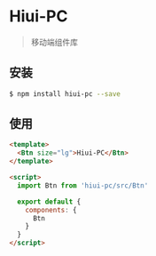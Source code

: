 # Hiui-PC

> 移动端组件库

## 安装

```bash
$ npm install hiui-pc --save
```

## 使用

```html
<template>
  <Btn size="lg">Hiui-PC</Btn>
</template>

<script>
  import Btn from 'hiui-pc/src/Btn'

  export default {
    components: {
      Btn
    }
  }
</script>
```
